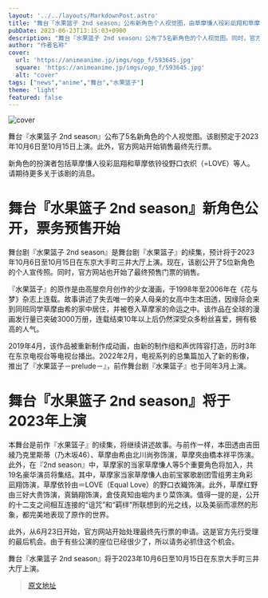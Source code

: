```yaml
---
layout: '../../layouts/MarkdownPost.astro'
title: "舞台「水果篮子 2nd season」公布新角色个人视觉图，由草摩慊人役彩凪翔和草摩依铃役野口衣织（=LOVE）等人出演"
pubDate: 2023-06-23T13:15:03+0900
description: "舞台『水果篮子 2nd season』公布了5名新角色的个人视觉图。同时，官方网站开始销售最终先行票。该剧预定于2023年10月6日至10月15日上演。"
author: "作者名称"
cover:
  url: 'https://animeanime.jp/imgs/ogp_f/593645.jpg'
  square: 'https://animeanime.jp/imgs/ogp_f/593645.jpg'
  alt: "cover"
tags: ["news","anime","舞台","水果篮子"]
theme: 'light'
featured: false
---
```


![cover](https://animeanime.jp/imgs/ogp_f/593645.jpg)

舞台『水果篮子 2nd season』公布了5名新角色的个人视觉图。该剧预定于2023年10月6日至10月15日上演。此外，官方网站开始销售最终先行票。

新角色的扮演者包括草摩慊人役彩凪翔和草摩依铃役野口衣织（=LOVE）等人。请期待更多关于该剧的消息。

# 舞台『水果篮子 2nd season』新角色公开，票务预售开始

舞台剧『水果篮子 2nd season』是舞台剧『水果篮子』的续集，预计将于2023年10月6日至10月15日在东京大手町三井大厅上演。现在，该剧公开了5位新角色的个人宣传照。同时，官方网站也开始了最终预售门票的销售。

『水果篮子』的原作是由高屋奈月创作的少女漫画，于1998年至2006年在《花与梦》杂志上连载。故事讲述了失去唯一的亲人母亲的女高中生本田透，因缘际会来到同班同学草摩由希的家中居住，并被卷入草摩家的命运之中。该作品在全球的漫画发行量已突破3000万册，连载结束10年以上后仍然深受众多粉丝喜爱，拥有极高的人气。

2019年4月，该作品被重新制作成动画，由新的制作组和声优阵容打造，历时3年在东京电视台等电视台播出。2022年2月，电视系列的总集篇加入了新的影像，推出了『水果篮子－prelude－』，前作舞台剧『水果篮子』也于同年3月上演。
# 舞台『水果篮子 2nd season』将于2023年上演

本舞台是前作『水果篮子』的续集，将继续讲述故事。与前作一样，本田透由吉田綾乃克里斯蒂（乃木坂46）、草摩由希由北川尚弥饰演，草摩夾由橋本祥平饰演。此外，在『2nd season』中，草摩家的当家草摩慊人等5个重要角色将加入，共19名豪华演员将集结。其中，草摩家当家草摩慊人由前宝冢歌剧团雪组男主角彩凪翔饰演，草摩依铃由＝LOVE（Equal Love）的野口衣織饰演。此外，草摩红野由三好大贵饰演，真鍋翔饰演，倉伎真知由堀内まり菜饰演。值得一提的是，公开的十二支之间相互连接的“诅咒”和“羁绊”所联想到的光之线，以及美丽而凛然的形象，都完美地表现了原作的世界。

此外，从6月23日开始，官方网站开始处理最终先行票的申请。这是官方先行受理的最后机会。由于有些公演的座位已经很少了，所以请务必抓住这个机会。

舞台『水果篮子 2nd season』将于2023年10月6日至10月15日在东京大手町三井大厅上演。

>[原文地址](https://animeanime.jp/article/2023/06/23/78120.html)  